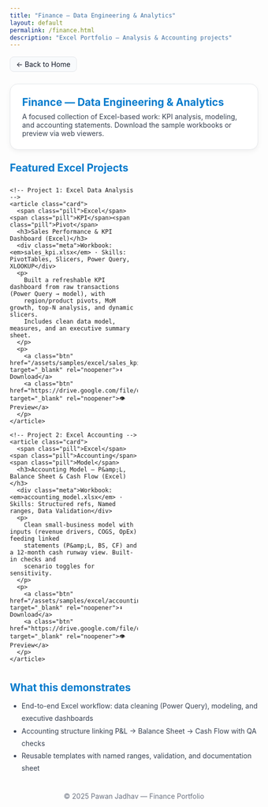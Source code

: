 ```yaml
---
title: "Finance — Data Engineering & Analytics"
layout: default
permalink: /finance.html
description: "Excel Portfolio — Analysis & Accounting projects"
---
```

<p style="margin:16px 0;">
  <a href="/" class="btn" style="display:inline-flex;align-items:center;gap:6px;
      padding:6px 12px;border-radius:8px;border:1px solid #e5e7eb;
      background:#f8fafc;color:#111827;text-decoration:none;font-size:14px;">
    ← Back to Home
  </a>
</p>
<section style="background:#fff;border:1px solid #e5e7eb;border-radius:16px;padding:24px;margin:24px 0;box-shadow:0 4px 10px rgba(0,0,0,.05);">
  <h1 style="color:#007ACC;margin:0 0 8px;">Finance — Data Engineering & Analytics</h1>
  <p style="color:#374151;margin:0;">
    A focused collection of Excel-based work: KPI analysis, modeling, and accounting statements.
    Download the sample workbooks or preview via web viewers.
  </p>
</section>

<style>
  .grid{display:grid;grid-template-columns:repeat(2,minmax(260px,1fr));gap:16px}
  @media(max-width:800px){.grid{grid-template-columns:1fr}}
  .card{border:1px solid #e5e7eb;border-radius:12px;background:#fff;padding:16px;box-shadow:0 2px 6px rgba(0,0,0,.04)}
  .card h3{margin:0 0 6px;color:#1f2937}
  .card p{margin:0 0 10px;color:#374151;line-height:1.6}
  .meta{font-size:12px;color:#6b7280;margin-bottom:6px}
  .btn{display:inline-flex;align-items:center;justify-content:center;padding:6px 12px;border-radius:8px;border:1px solid #e5e7eb;background:#f8fafc;color:#111827;text-decoration:none;font-size:14px;margin-right:8px}
  .btn:hover{background:#fff;box-shadow:0 4px 14px rgba(0,0,0,.08)}
  .pill{display:inline-block;background:#eff6ff;color:#0f2e5e;border:1px solid #dbeafe;padding:2px 8px;border-radius:999px;font-size:12px;margin-right:6px}
</style>

<section style="margin:24px 0;">
  <h2 style="color:#007ACC;margin:0 0 12px;">Featured Excel Projects</h2>
  <div class="grid">

    <!-- Project 1: Excel Data Analysis -->
    <article class="card">
      <span class="pill">Excel</span><span class="pill">KPI</span><span class="pill">Pivot</span>
      <h3>Sales Performance & KPI Dashboard (Excel)</h3>
      <div class="meta">Workbook: <em>sales_kpi.xlsx</em> · Skills: PivotTables, Slicers, Power Query, XLOOKUP</div>
      <p>
        Built a refreshable KPI dashboard from raw transactions (Power Query → model), with
        region/product pivots, MoM growth, top-N analysis, and dynamic slicers.
        Includes clean data model, measures, and an executive summary sheet.
      </p>
      <p>
        <a class="btn" href="/assets/samples/excel/sales_kpi.xlsx" target="_blank" rel="noopener">⬇️ Download</a>
        <a class="btn" href="https://drive.google.com/file/d/REPLACE_SALES_KPI/preview" target="_blank" rel="noopener">👁️ Preview</a>
      </p>
    </article>

    <!-- Project 2: Excel Accounting -->
    <article class="card">
      <span class="pill">Excel</span><span class="pill">Accounting</span><span class="pill">Model</span>
      <h3>Accounting Model — P&amp;L, Balance Sheet & Cash Flow (Excel)</h3>
      <div class="meta">Workbook: <em>accounting_model.xlsx</em> · Skills: Structured refs, Named ranges, Data Validation</div>
      <p>
        Clean small-business model with inputs (revenue drivers, COGS, OpEx) feeding linked
        statements (P&amp;L, BS, CF) and a 12-month cash runway view. Built-in checks and
        scenario toggles for sensitivity.
      </p>
      <p>
        <a class="btn" href="/assets/samples/excel/accounting_model.xlsx" target="_blank" rel="noopener">⬇️ Download</a>
        <a class="btn" href="https://drive.google.com/file/d/REPLACE_ACCOUNTING/preview" target="_blank" rel="noopener">👁️ Preview</a>
      </p>
    </article>

  </div>
</section>

<section style="margin:24px 0;">
  <h2 style="color:#007ACC;margin:0 0 12px;">What this demonstrates</h2>
  <ul style="margin:0;color:#374151;line-height:1.8;">
    <li>End-to-end Excel workflow: data cleaning (Power Query), modeling, and executive dashboards</li>
    <li>Accounting structure linking P&amp;L → Balance Sheet → Cash Flow with QA checks</li>
    <li>Reusable templates with named ranges, validation, and documentation sheet</li>
  </ul>
</section>

<section style="text-align:center;margin:36px 0 10px;color:#6b7280;font-size:14px;">
  © 2025 Pawan Jadhav — Finance Portfolio
</section>
